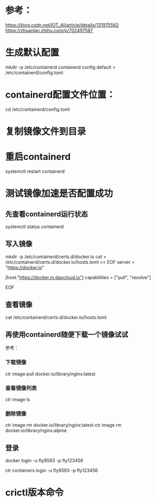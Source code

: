 # 参考：
https://blog.csdn.net/IOT_AI/article/details/131975562
https://zhuanlan.zhihu.com/p/702497587

# 生成默认配置
mkdir -p /etc/containerd
containerd config default > /etc/containerd/config.toml

# containerd配置文件位置：
cd /etc/containerd/config.toml

# 复制镜像文件到目录


# 重启containerd
systemctl restart containerd


# 测试镜像加速是否配置成功
## 先查看containerd运行状态
systemctl status containerd


## 写入镜像
mkdir -p /etc/containerd/certs.d/docker.io
cat > /etc/containerd/certs.d/docker.io/hosts.toml << EOF
server = "https://docker.io"

[host."https://docker.m.daocloud.io"]
  capabilities = ["pull", "resolve"]

EOF

## 查看镜像
cat /etc/containerd/certs.d/docker.io/hosts.toml

## 再使用containerd随便下载一个镜像试试
参考：
### 下载镜像
ctr image pull docker.io/library/nginx:latest

### 查看镜像列表
ctr image ls

### 删除镜像
ctr image rm docker.io/library/nginx:latest
ctr image rm docker.io/library/nginx:alpine

## 登录
docker login -u fly9593 -p fly123456

ctr containers login -u fly9593 -p fly123456

# crictl版本命令